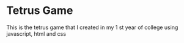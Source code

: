 # Tetrus Game
 This is the tetrus game that I created in my 1 st year of college using javascript, html and css
